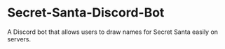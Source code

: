 # Secret-Santa-Discord-Bot
A Discord bot that allows users to draw names for Secret Santa easily on servers.
